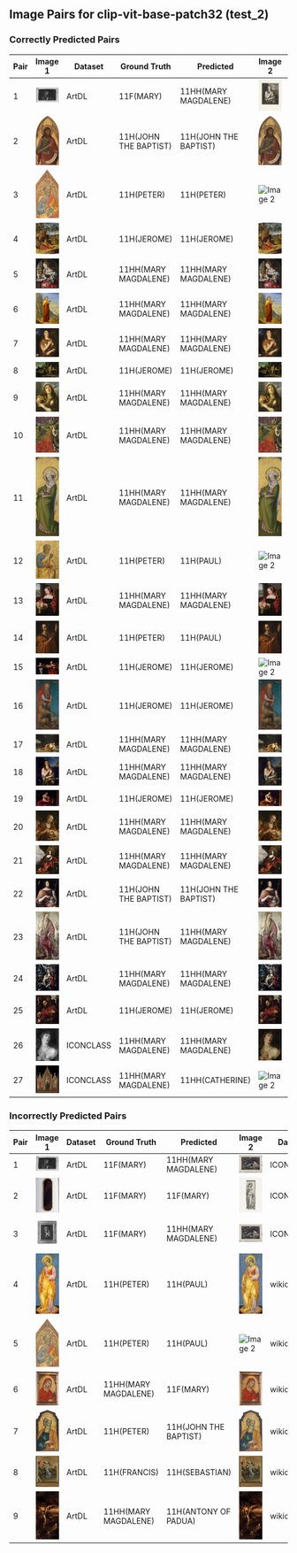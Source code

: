 ## Image Pairs for clip-vit-base-patch32 (test_2)

### Correctly Predicted Pairs

| Pair | Image 1 | Dataset | Ground Truth | Predicted | Image 2 | Dataset | Ground Truth | Predicted |
|------|---------|---------|--------------|-----------|---------|---------|--------------|-----------|
| 1 | ![Image 1](../../example/ArtDL_ICCD3163621_13815-H.jpg) | ArtDL | 11F(MARY) | 11HH(MARY MAGDALENE) | ![Image 2](../../example/ICONCLASS_IIHIM_RIJKS_1401436342.jpg) | ICONCLASS | 11HH(MARY MAGDALENE) | 11HH(MARY MAGDALENE) |
| 2 | ![Image 1](../../example/ArtDL_1939_1_291.jpg) | ArtDL | 11H(JOHN THE BAPTIST) | 11H(JOHN THE BAPTIST) | ![Image 2](../../example/wikidata_Q20173065.jpg) | wikidata | 11H(JOHN THE BAPTIST) | 11H(JOHN THE BAPTIST) |
| 3 | ![Image 1](../../example/ArtDL_1950_11_1_a.jpg) | ArtDL | 11H(PETER) | 11H(PETER) | ![Image 2](../../example/wikidata_Q20173413.jpg) | wikidata | 11H(PETER) | 11H(PETER) |
| 4 | ![Image 1](../../example/ArtDL_253141.jpg) | ArtDL | 11H(JEROME) | 11H(JEROME) | ![Image 2](../../example/wikidata_Q3947314.jpg) | wikidata | 11H(JEROME) | 11H(JEROME) |
| 5 | ![Image 1](../../example/ArtDL_253669.jpg) | ArtDL | 11HH(MARY MAGDALENE) | 11HH(MARY MAGDALENE) | ![Image 2](../../example/wikidata_Q20540321.jpg) | wikidata | 11HH(MARY MAGDALENE) | 11HH(MARY MAGDALENE) |
| 6 | ![Image 1](../../example/ArtDL_258398.jpg) | ArtDL | 11HH(MARY MAGDALENE) | 11HH(MARY MAGDALENE) | ![Image 2](../../example/wikidata_Q19820268.jpg) | wikidata | 11HH(MARY MAGDALENE) | 11HH(MARY MAGDALENE) |
| 7 | ![Image 1](../../example/ArtDL_Q15974339.jpg) | ArtDL | 11HH(MARY MAGDALENE) | 11HH(MARY MAGDALENE) | ![Image 2](../../example/wikidata_Q15974339.jpg) | wikidata | 11HH(MARY MAGDALENE) | 11HH(MARY MAGDALENE) |
| 8 | ![Image 1](../../example/ArtDL_Q17335796.jpg) | ArtDL | 11H(JEROME) | 11H(JEROME) | ![Image 2](../../example/wikidata_Q17335796.jpg) | wikidata | 11H(JEROME) | 11H(JEROME) |
| 9 | ![Image 1](../../example/ArtDL_Q18748614.jpg) | ArtDL | 11HH(MARY MAGDALENE) | 11HH(MARY MAGDALENE) | ![Image 2](../../example/wikidata_Q18748614.jpg) | wikidata | 11HH(MARY MAGDALENE) | 11HH(MARY MAGDALENE) |
| 10 | ![Image 1](../../example/ArtDL_Q19925792.jpg) | ArtDL | 11HH(MARY MAGDALENE) | 11HH(MARY MAGDALENE) | ![Image 2](../../example/wikidata_Q19925792.jpg) | wikidata | 11HH(MARY MAGDALENE) | 11HH(MARY MAGDALENE) |
| 11 | ![Image 1](../../example/ArtDL_Q19926040.jpg) | ArtDL | 11HH(MARY MAGDALENE) | 11HH(MARY MAGDALENE) | ![Image 2](../../example/wikidata_Q19926040.jpg) | wikidata | 11HH(MARY MAGDALENE) | 11HH(MARY MAGDALENE) |
| 12 | ![Image 1](../../example/ArtDL_Q20173883.jpg) | ArtDL | 11H(PETER) | 11H(PAUL) | ![Image 2](../../example/wikidata_Q20173883.jpg) | wikidata | 11H(PETER) | 11H(PAUL) |
| 13 | ![Image 1](../../example/ArtDL_Q20267955.jpg) | ArtDL | 11HH(MARY MAGDALENE) | 11HH(MARY MAGDALENE) | ![Image 2](../../example/wikidata_Q20267955.jpg) | wikidata | 11HH(MARY MAGDALENE) | 11HH(MARY MAGDALENE) |
| 14 | ![Image 1](../../example/ArtDL_Q21283213.jpg) | ArtDL | 11H(PETER) | 11H(PAUL) | ![Image 2](../../example/wikidata_Q21283213.jpg) | wikidata | 11H(PETER) | 11H(PAUL) |
| 15 | ![Image 1](../../example/ArtDL_Q2715177.jpg) | ArtDL | 11H(JEROME) | 11H(JEROME) | ![Image 2](../../example/wikidata_Q2715177.jpg) | wikidata | 11H(JEROME) | 11H(JEROME) |
| 16 | ![Image 1](../../example/ArtDL_Q27981491.jpg) | ArtDL | 11H(JEROME) | 11H(JEROME) | ![Image 2](../../example/wikidata_Q27981491.jpg) | wikidata | 11H(JEROME) | 11H(JEROME) |
| 17 | ![Image 1](../../example/ArtDL_Q29024815.jpg) | ArtDL | 11HH(MARY MAGDALENE) | 11HH(MARY MAGDALENE) | ![Image 2](../../example/wikidata_Q29024815.jpg) | wikidata | 11HH(MARY MAGDALENE) | 11HH(MARY MAGDALENE) |
| 18 | ![Image 1](../../example/ArtDL_Q4448822.jpg) | ArtDL | 11HH(MARY MAGDALENE) | 11HH(MARY MAGDALENE) | ![Image 2](../../example/wikidata_Q4448822.jpg) | wikidata | 11HH(MARY MAGDALENE) | 11HH(MARY MAGDALENE) |
| 19 | ![Image 1](../../example/ArtDL_Q510799.jpg) | ArtDL | 11H(JEROME) | 11H(JEROME) | ![Image 2](../../example/wikidata_Q510799.jpg) | wikidata | 11H(JEROME) | 11H(JEROME) |
| 20 | ![Image 1](../../example/ArtDL_Q55102676.jpg) | ArtDL | 11HH(MARY MAGDALENE) | 11HH(MARY MAGDALENE) | ![Image 2](../../example/wikidata_Q55102676.jpg) | wikidata | 11HH(MARY MAGDALENE) | 11HH(MARY MAGDALENE) |
| 21 | ![Image 1](../../example/ArtDL_Q6004260.jpg) | ArtDL | 11HH(MARY MAGDALENE) | 11HH(MARY MAGDALENE) | ![Image 2](../../example/wikidata_Q6004260.jpg) | wikidata | 11HH(MARY MAGDALENE) | 11HH(MARY MAGDALENE) |
| 22 | ![Image 1](../../example/ArtDL_clouet_jean_francbap.jpg) | ArtDL | 11H(JOHN THE BAPTIST) | 11H(JOHN THE BAPTIST) | ![Image 2](../../example/wikidata_Q30096142.jpg) | wikidata | 11H(JOHN THE BAPTIST) | 11H(JOHN THE BAPTIST) |
| 23 | ![Image 1](../../example/ArtDL_en-SK-A-3382.jpg) | ArtDL | 11H(JOHN THE BAPTIST) | 11HH(MARY MAGDALENE) | ![Image 2](../../example/wikidata_Q17334273.jpg) | wikidata | 11H(JOHN THE BAPTIST) | 11HH(MARY MAGDALENE) |
| 24 | ![Image 1](../../example/ArtDL_greco_el_17_1703grec.jpg) | ArtDL | 11HH(MARY MAGDALENE) | 11HH(MARY MAGDALENE) | ![Image 2](../../example/wikidata_Q16589363.jpg) | wikidata | 11HH(MARY MAGDALENE) | 11HH(MARY MAGDALENE) |
| 25 | ![Image 1](../../example/ArtDL_hemessen_jan_stjerom.jpg) | ArtDL | 11H(JEROME) | 11H(JEROME) | ![Image 2](../../example/wikidata_Q114744953.jpg) | wikidata | 11H(JEROME) | 11H(JEROME) |
| 26 | ![Image 1](../../example/ICONCLASS_IIHIM_1359909329.jpg) | ICONCLASS | 11HH(MARY MAGDALENE) | 11HH(MARY MAGDALENE) | ![Image 2](../../example/wikidata_Q117226027.jpg) | wikidata | 11HH(MARY MAGDALENE) | 11HH(MARY MAGDALENE) |
| 27 | ![Image 1](../../example/ICONCLASS_IIHIM_RIJKS_2033920572.jpg) | ICONCLASS | 11HH(MARY MAGDALENE) | 11HH(CATHERINE) | ![Image 2](../../example/wikidata_Q17347293.jpg) | wikidata | 11HH(MARY MAGDALENE) | 11HH(CATHERINE) |

### Incorrectly Predicted Pairs

| Pair | Image 1 | Dataset | Ground Truth | Predicted | Image 2 | Dataset | Ground Truth | Predicted |
|------|---------|---------|--------------|-----------|---------|---------|--------------|-----------|
| 1 | ![Image 1](../../example/ArtDL_ICCD3163621_13815-H.jpg) | ArtDL | 11F(MARY) | 11HH(MARY MAGDALENE) | ![Image 2](../../example/ICONCLASS_IIHIM_-1335425534.jpg) | ICONCLASS | 11HH(MARY MAGDALENE) | 11H(JEROME) |
| 2 | ![Image 1](../../example/ArtDL_ICCD3710537_375754.jpg) | ArtDL | 11F(MARY) | 11F(MARY) | ![Image 2](../../example/ICONCLASS_IIHIM_RIJKS_1827277148.jpg) | ICONCLASS | 11HH(CATHERINE) | 11HH(CATHERINE) |
| 3 | ![Image 1](../../example/ArtDL_ICCD4203971_00069043.jpg) | ArtDL | 11F(MARY) | 11HH(MARY MAGDALENE) | ![Image 2](../../example/ICONCLASS_IIHIM_-1335425534.jpg) | ICONCLASS | 11HH(MARY MAGDALENE) | 11H(JEROME) |
| 4 | ![Image 1](../../example/ArtDL_1939_1_80.jpg) | ArtDL | 11H(PETER) | 11H(PAUL) | ![Image 2](../../example/wikidata_Q20173671.jpg) | wikidata | 11H(PETER) | 11H(PETER) |
| 5 | ![Image 1](../../example/ArtDL_Q20173413.jpg) | ArtDL | 11H(PETER) | 11H(PAUL) | ![Image 2](../../example/wikidata_Q20173413.jpg) | wikidata | 11H(PETER) | 11H(PETER) |
| 6 | ![Image 1](../../example/ArtDL_Q29477236.jpg) | ArtDL | 11HH(MARY MAGDALENE) | 11F(MARY) | ![Image 2](../../example/wikidata_Q29477236.jpg) | wikidata | 11HH(MARY MAGDALENE) | 11HH(MARY MAGDALENE) |
| 7 | ![Image 1](../../example/ArtDL___EX_1000788252_18423.jpg) | ArtDL | 11H(PETER) | 11H(JOHN THE BAPTIST) | ![Image 2](../../example/wikidata_Q20172983.jpg) | wikidata | 11H(PETER) | 11H(JOHN) |
| 8 | ![Image 1](../../example/ArtDL_en-SK-A-4006.jpg) | ArtDL | 11H(FRANCIS) | 11H(SEBASTIAN) | ![Image 2](../../example/wikidata_Q17335839.jpg) | wikidata | 11H(FRANCIS) | 11H(JEROME) |
| 9 | ![Image 1](../../example/ArtDL_tintoret_3b_3ground_5maryma.jpg) | ArtDL | 11HH(MARY MAGDALENE) | 11H(ANTONY OF PADUA) | ![Image 2](../../example/wikidata_Q11769022.jpg) | wikidata | 11HH(MARY MAGDALENE) | 11HH(MARY MAGDALENE) |
